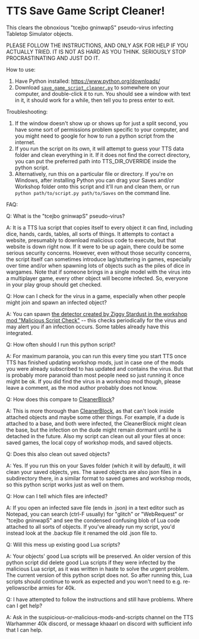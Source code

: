 # TTS Save Game Script Cleaner!

This clears the obnoxious "tcejbo gninwapS" pseudo-virus infecting Tabletop
Simulator objects.

PLEASE FOLLOW THE INSTRUCTIONS, AND ONLY ASK FOR HELP IF YOU ACTUALLY TRIED.
IT IS NOT AS HARD AS YOU THINK. SERIOUSLY STOP PROCRASTINATING AND JUST DO IT.

How to use:
1. Have Python installed: https://www.python.org/downloads/
2. Download [`save_game_script_cleaner.py`](https://raw.githubusercontent.com/khaaarl/tts-save-game-script-cleaner/main/save_game_script_cleaner.py?raw=true) to somewhere on your computer, and double-click it to run. You should see a window with text in it, it should work for a while, then tell you to press enter to exit.

Troubleshooting:
1. If the window doesn't show up or shows up for just a split second, you have some sort of permissions problem specific to your computer, and you might need to google for how to run a python script from the internet.
2. If you run the script on its own, it will attempt to guess your TTS data folder and clean everything in it. If it does not find the correct directory, you can put the preferred path into TTS_DIR_OVERRIDE inside the python script.
3. Alternatively, run this on a particular file or directory. If you're on Windows, after installing Python you can drag your Saves and/or Workshop folder onto this script and it'll run and clean them, or run `python path/to/script.py path/to/Saves` on the command line.

FAQ:

Q: What is the "tcejbo gninwapS" pseudo-virus?

A: It is a TTS lua script that copies itself to every object it can find,
including dice, hands, cards, tables, all sorts of things. It attempts to
contact a website, presumably to download malicious code to execute, but that
website is down right now. If it were to be up again, there could be some
serious security concerns. However, even without those security concerns, the
script itself can sometimes introduce lag/stuttering in games, especially over
time and/or when spawning lots of objects such as the piles of dice in wargames.
Note that if someone brings in a single model with the virus into a multiplayer
game, every other object will become infected. So, everyone in your play group
should get checked.

Q: How can I check for the virus in a game, especially when other people might
join and spawn an infected object?

A: You can spawn [the detector created by Ziggy Stardust in the workshop mod "Malicious Script Check"](https://steamcommunity.com/sharedfiles/filedetails/?id=3062067951) -- this checks periodically for the virus and may alert you if an infection occurs. Some tables already have this integrated.

Q: How often should I run this python script?

A: For maximum paranoia, you can run this every time you start TTS once TTS has
finished updating workshop mods, just in case one of the mods you were already
subscribed to has updated and contains the virus. But that is probably more
paranoid than most people need so just running it once might be ok. If you did
find the virus in a workshop mod though, please leave a comment, as the mod
author probably does not know.

Q: How does this compare to [CleanerBlock](https://steamcommunity.com/sharedfiles/filedetails/?id=2967684892)?

A: This is more thorough than [CleanerBlock](https://steamcommunity.com/sharedfiles/filedetails/?id=2967684892), as that can't look inside 
attached objects and maybe some other things. For example, if a dude is attached to a base, and both were
infected, the CleanerBlock might clean the base, but the infection on the dude
might remain dormant until he is detached in the future. Also my script can clean out
all your files at once: saved games, the local copy of workshop mods, and saved
objects.

Q: Does this also clean out saved objects?

A: Yes. If you run this on your Saves folder (which it will by default), it
will clean your saved objects, yes. The saved objects are also json files in a
subdirectory there, in a similar format to saved games and workshop mods, so
this python script works just as well on them.

Q: How can I tell which files are infected?

A: If you open an infected save file (ends in .json) in a text editor such as
Notepad, you can search (ctrl-F usually) for "glitch" or "WebRequest" or
"tcejbo gninwapS" and see the condensed confusing blob of Lua code attached to
all sorts of objects. If you've already run my script, you'd instead look at
the .backup file it renamed the old .json file to.

Q: Will this mess up existing good Lua scripts?

A: Your objects' good Lua scripts will be preserved. An older version of this
python script did delete good Lua scripts if they were infected by the
malicious Lua script, as it was written in haste to solve the urgent problem.
The current version of this python script does not. So after running this,
Lua scripts should continue to work as expected and you won't need to e.g.
re-yellowscribe armies for 40k.

Q: I have attempted to follow the instructions and still have problems. Where
can I get help?

A: Ask in the suspicious-or-malicious-mods-and-scripts channel on the TTS Warhammer 40k discord, or message khaaarl on discord with sufficient info that I can help.
